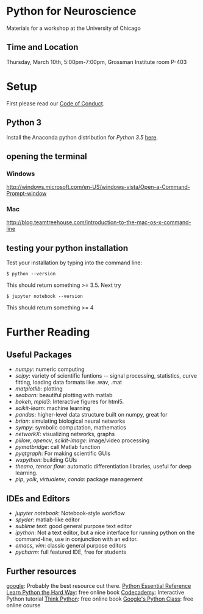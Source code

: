 # Python for Neuroscience
Materials for a workshop at the University of Chicago
## Time and Location
Thursday, March 10th, 5:00pm-7:00pm, Grossman Institute room  P-403 
# Setup
First please read our [Code of Conduct](code_of_conduct.md).

## Python 3
Install the Anaconda python distribution for *Python 3.5* [here](https://www.continuum.io/downloads).

## opening the terminal
### Windows
http://windows.microsoft.com/en-US/windows-vista/Open-a-Command-Prompt-window
### Mac
http://blog.teamtreehouse.com/introduction-to-the-mac-os-x-command-line
## testing your python installation
Test your installation by typing into the command line:
```
$ python --version
```
This should return something >= 3.5. Next try
```
$ jupyter notebook --version
```
This should return something >= 4

# Further Reading
## Useful Packages

+ *numpy*: numeric computing
+ *scipy*: variety of scientific funtions --  signal processing, statistics, curve fitting, loading data formats like .wav, .mat
+ *matplotlib*: plotting
+ *seaborn*: beautiful plotting with matlab
+ *bokeh*, *mpld3*: Interactive figures for html5.
+ *scikit-learn*: machine learning
+ *pandas*: higher-level data structure built on numpy, great for 
+ *brian*: simulating biological neural networks
+ *sympy*: symbolic computation, mathematics
+ *networkX*: visualizing networks, graphs
+ *pillow*, *opencv*, *scikit-image*: image/video processing
+ *pymatbridge*: call Matlab function
+ *pyqtgraph*: For making scientific GUIs
+ *wxpython*: building GUIs
+ *theano*, *tensor flow*: automatic differentiation libraries, useful for deep learning. 
+ *pip*, *yolk*, *virtualenv*, *conda*: package management


## IDEs and Editors
+ *jupyter notebook*: Notebook-style workflow
+ *spyder*: matlab-like editor
+ *sublime text*: good general purpose text editor
+ *ipython*: Not a text editor, but a nice interface for running python on the command-line, use in conjunction with an editor.
+ *emacs*, *vim*: classic general purpose editors
+ *pycharm*: full featured IDE, free for students


## Further resources
[google](https://www.google.com): Probably the best resource out there.
[Python Essential Reference](https://www.safaribooksonline.com/library/view/python-essential-reference/9780768687040/)
[Learn Python the Hard Way](http://learnpythonthehardway.org/): free online book
[Codecademy](https://www.codecademy.com/learn/python): Interactive Python tutorial
[Think Python](http://www.greenteapress.com/thinkpython/thinkpython.html): free online book
[Google's Python Class](https://developers.google.com/edu/python/?csw=1): free online course
